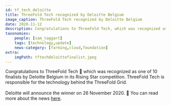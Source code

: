 ```yaml
---
id: tf_tech_deloitte
title: ThreeFold Tech recognized by Deloitte Belgium
image_caption: ThreeFold Tech recognized by Deloitte Belgium
date: 2020-11-12
description: Congratulations to ThreeFold Tech, which was recognized as one of 10 finalists by Deloitte Belgium in its Rising Star competition! More within.
taxonomies:
    people: [sam_taggart]
    tags: [technology,update]
    news-category: [farming,cloud,foundation]
extra:
    imgPath: tftechdeloittefinalist.jpeg
---
```


Congratulations to ThreeFold Tech 👏 which was recognized as one of 10 finalists by Deloitte Belgium in its Rising Star competition. ThreeFold Tech is responsible for the technology behind the ThreeFold Grid.
<br/>
<br/>
Deloitte will announce the winner on 26 November 2020. 🤞 You can read more about the news [here](https://www2.deloitte.com/be/en/pages/technology/articles/fast50-2020-nominees_press-release.html).
